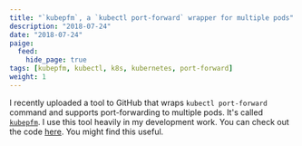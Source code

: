 ```yaml
---
title: "`kubepfm`, a `kubectl port-forward` wrapper for multiple pods"
description: "2018-07-24"
date: "2018-07-24"
paige:
  feed:
    hide_page: true
tags: [kubepfm, kubectl, k8s, kubernetes, port-forward]
weight: 1
---
```


I recently uploaded a tool to GitHub that wraps `kubectl port-forward` command and supports port-forwarding to multiple pods. It's called [`kubepfm`](https://github.com/flowerinthenight/kubepfm). I use this tool heavily in my development work. You can check out the code [here](https://github.com/flowerinthenight/kubepfm). You might find this useful.

<br>
